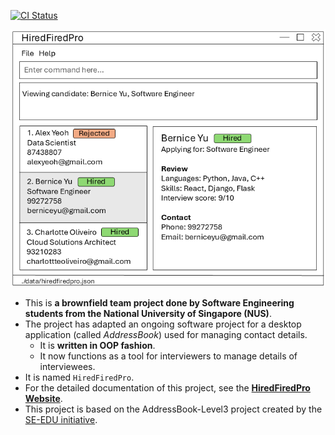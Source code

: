 [![CI Status](https://github.com/se-edu/addressbook-level3/workflows/Java%20CI/badge.svg)](https://github.com/se-edu/addressbook-level3/actions)

![Ui](docs/images/Ui.png)

* This is **a brownfield team project done by Software Engineering students from the National University of Singapore (NUS)**.<br>
* The project has adapted an ongoing software project for a desktop application (called _AddressBook_) used for managing contact details.
  * It is **written in OOP fashion**.
  * It now functions as a tool for interviewers to manage details of interviewees.
* It is named `HiredFiredPro`.
* For the detailed documentation of this project, see the **[HiredFiredPro Website](http://ay2425s1-cs2103t-w09-1.github.io/tp)**.
* This project is based on the AddressBook-Level3 project created by the [SE-EDU initiative](https://se-education.org).